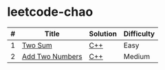 # leetcode-chao

| # | Title | Solution | Difficulty |
|---| ----- | -------- | ---------- |
|1|[Two Sum](https://leetcode.com/problems/two-sum/)|[C++](https://github.com/ejunjsh/leetcode-chao/blob/master/algorithms/0001-twoSum/twoSum.cpp)|Easy|
|2|[Add Two Numbers](https://leetcode.com/problems/two-sum/)|[C++](https://github.com/ejunjsh/leetcode-chao/blob/master/algorithms/0001-addTwoNumbers/addTwoNumbers.cpp)|Medium|
